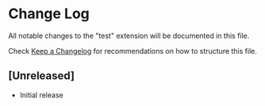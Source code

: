 # Change Log

All notable changes to the "test" extension will be documented in this file.

Check [Keep a Changelog](http://keepachangelog.com/) for recommendations on how to structure this file.

## [Unreleased]

- Initial release